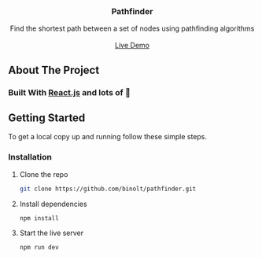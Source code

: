 <!-- PROJECT LOGO -->
<br />
<p align="center">
  <h3 align="center">Pathfinder</h3>

  <p align="center">
    Find the shortest path between a set of nodes using pathfinding algorithms
    <br />
    <br />
    <a target="_blank" rel="noopener noreferrer" href="https://main.d8ottqgcqlwb0.amplifyapp.com/">Live Demo</a>
  </p>
</p>



<!-- ABOUT THE PROJECT -->
## About The Project

### Built With [React.js](https://reactjs.org/) and lots of 💜



<!-- GETTING STARTED -->
## Getting Started

To get a local copy up and running follow these simple steps.

### Installation

1. Clone the repo
   ```sh
   git clone https://github.com/binolt/pathfinder.git
   ```
2. Install dependencies
   ```sh
   npm install
   ```
3. Start the live server
   ```sh
   npm run dev
   ```
